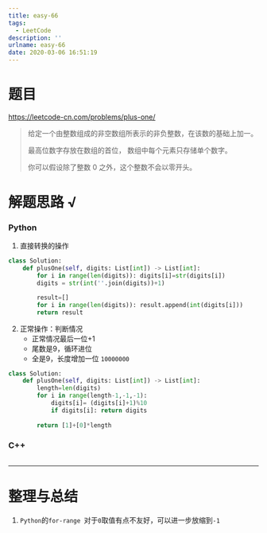 ```yaml
---
title: easy-66
tags:
  - LeetCode
description: ''
urlname: easy-66
date: 2020-03-06 16:51:19
---
```


# 题目

https://leetcode-cn.com/problems/plus-one/

> 给定一个由整数组成的非空数组所表示的非负整数，在该数的基础上加一。
>
> 最高位数字存放在数组的首位， 数组中每个元素只存储单个数字。
>
> 你可以假设除了整数 0 之外，这个整数不会以零开头。
>

# 解题思路 √

### Python

1. 直接转换的操作

```python
class Solution:
    def plusOne(self, digits: List[int]) -> List[int]:
        for i in range(len(digits)): digits[i]=str(digits[i])
        digits = str(int(''.join(digits))+1)

        result=[]
        for i in range(len(digits)): result.append(int(digits[i]))
        return result
```

2. 正常操作：判断情况
   - 正常情况最后一位+1
   - 尾数是9，循环进位
   - 全是9，长度增加一位 `10000000`


```python
class Solution:
    def plusOne(self, digits: List[int]) -> List[int]:
        length=len(digits)
        for i in range(length-1,-1,-1):
            digits[i]= (digits[i]+1)%10
            if digits[i]: return digits
        
        return [1]+[0]*length
```



### C++

```cpp

```

---



# 整理与总结

1. `Python`的`for-range `对于`0`取值有点不友好，可以进一步放缩到`-1`

